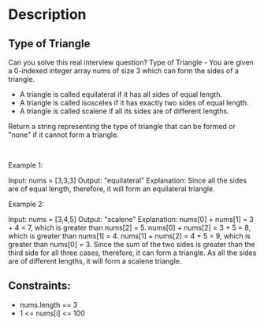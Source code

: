 # Description

 ## Type of Triangle

Can you solve this real interview question? Type of Triangle - You are given a 0-indexed integer array nums of size 3 which can form the sides of a triangle.

 * A triangle is called equilateral if it has all sides of equal length.
 * A triangle is called isosceles if it has exactly two sides of equal length.
 * A triangle is called scalene if all its sides are of different lengths.

Return a string representing the type of triangle that can be formed or "none" if it cannot form a triangle.

 

Example 1:


Input: nums = [3,3,3]
Output: "equilateral"
Explanation: Since all the sides are of equal length, therefore, it will form an equilateral triangle.


Example 2:


Input: nums = [3,4,5]
Output: "scalene"
Explanation: 
nums[0] + nums[1] = 3 + 4 = 7, which is greater than nums[2] = 5.
nums[0] + nums[2] = 3 + 5 = 8, which is greater than nums[1] = 4.
nums[1] + nums[2] = 4 + 5 = 9, which is greater than nums[0] = 3. 
Since the sum of the two sides is greater than the third side for all three cases, therefore, it can form a triangle.
As all the sides are of different lengths, it will form a scalene triangle.

## Constraints:
* nums.length == 3
 * 1 <= nums[i] <= 100
      